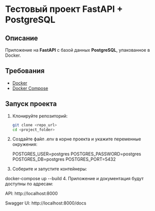 # Тестовый проект FastAPI + PostgreSQL 

## Описание
Приложение на **FastAPI** с базой данных **PostgreSQL**, упакованное в Docker.

## Требования
- [Docker](https://www.docker.com/)
- [Docker Compose](https://docs.docker.com/compose/)

## Запуск проекта

1. Клонируйте репозиторий:
   ```bash
   git clone <repo_url>
   cd <project_folder>
2. Создайте файл .env в корне проекта и укажите переменные окружения:

    POSTGRES_USER=postgres
    POSTGRES_PASSWORD=postgres
    POSTGRES_DB=postgres
    POSTGRES_PORT=5432
3. Соберите и запустите контейнеры:

docker-compose up --build
4. Приложение и документация будут доступны по адресам:

API: http://localhost:8000

Swagger UI: http://localhost:8000/docs